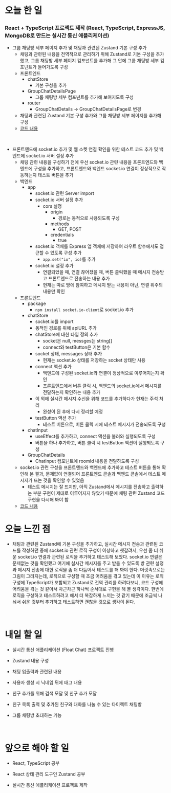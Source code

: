 # 오늘 한 일

### React + TypeScript 프로젝트 제작 (React, TypeScript, ExpressJS, MongoDB로 만드는 실시간 통신 애플리케이션)

- 그룹 채팅방 세부 페이지 추가 및 채팅과 관련된 Zustand 기본 구성 추가
  - 채팅과 관련된 내용을 전역적으로 관리하기 위해 Zustand로 기본 구성을 추가했고, 그룹 채팅방 세부 페이지 컴포넌트를 추가해 그 안에 그룹 채팅방 세부 컴포넌트가 들어가도록 구성
  - 프론트엔드
    - chatStore
      - 기본 구성을 추가
    - GroupChatDetailsPage
      - 그룹 채팅방 세부 컴포넌트를 추가해 보여지도록 구성
    - router
      - GroupChatDetails -> GroupChatDetailsPage로 변경
  - 채팅과 관련된 Zustand 기본 구성 추가와 그룹 채팅방 세부 페이지를 추가해 구성
  - [코드 내용](https://github.com/jeongsangtae/float-chat/commit/160aeb797904a291c5011e3f0cc6becf59956bb8)

<br />

- 프론트엔드에 socket.io 추가 및 웹 소켓 연결 확인을 위한 테스트 코드 추가 및 백엔드에 socket.io 서버 설정 추가
  - 채팅 관련 내용을 구성하기 전에 우선 socket.io 관련 내용을 프론트엔드와 백엔드에 구성을 추가하고, 프론트엔드와 백엔드 socket.io 연결이 정상적으로 작동하는지 테스트 버튼을 추가
  - 백엔드
    - app
      - socket.io 관련 Server import
      - socket.io 서버 설정 추가
        - cors 설정
          - origin
            - 경로는 동적으로 사용되도록 구성
          - methods
            - GET, POST
          - credentials
            - true
      - socket.io 객체를 Express 앱 객체에 저장하여 라우트 함수에서도 접근할 수 있도록 구성 추가
        - `app.set("io", io)`를 추가
      - socket.io 설정 추가
        - 연결되었을 때, 연결 끊어졌을 때, 버튼 클릭했을 때 메시지 전송받고 프론트엔드로 전송하는 내용 추가
        - 현재는 따로 방에 참여하고 메시지 받는 내용이 아닌, 연결 위주의 내용만 확인
  - 프론트엔드
    - package
      - `npm install socket.io-client`로 socket.io 추가
    - chatStore
      - socket.io를 import
      - 동적인 경로를 위해 apiURL 추가
      - chatStore에 대한 타입 정의 추가
        - socket은 null, messges는 string[]
        - connect와 testButton은 기본 함수
      - socket 상태, messages 상태 추가
        - 현재는 socket.io 상태를 저장하는 socket 상태만 사용
      - connect 액션 추가
        - 백엔드에 구성된 socket.io와 연결이 정상적으로 이루어지는지 확인
        - 프론트엔드에서 버튼 클릭 시, 백엔드의 socket.io에서 메시지를 전달하는지 확인하는 내용 추가
      - 이 외에 실시간 메시지 수신을 위해 코드를 추가하다가 현재는 주석 처리
        - 완성이 된 후에 다시 정리할 예정
      - testButton 액션 추가
        - 테스트 버튼으로, 버튼 클릭 시에 테스트 메시지가 전송되도록 구성
    - chatInput
      - useEffect를 추가하고, connect 액션을 불러와 실행되도록 구성
      - 버튼을 하나 추가하고, 버튼 클릭 시 testButton 액션이 실행되도록 구성
    - GroupChatDetails
      - ChatInput 컴포넌트에 roomId 내용을 전달하도록 구성
  - socket.io 관련 구성을 프론트엔드와 백엔드에 추가하고 테스트 버튼을 통해 확인해 본 결과, 문제없이 연결되어 프론트엔드 콘솔과 백엔드 콘솔에서 테스트 메시지가 뜨는 것을 확인할 수 있었음
    - 테스트 메시지는 잘 뜨지만, 아직 Zustand에서 메시지를 전송하고 출력하는 부분 구현이 제대로 이루어지지 않았기 때문에 채팅 관련 Zustand 코드 구현을 다시해 봐야 함
  - [코드 내용](https://github.com/jeongsangtae/float-chat/commit/ed9ea325b42092c87cffc21709cfb8f35d75c2cf)

# 오늘 느낀 점

- 채팅과 관련된 Zustand에 기본 구성을 추가하고, 실시간 메시지 전송과 관련된 코드를 작성하던 중에 socket.io 관련 로직 구성이 이상하고 헷갈려서, 우선 좀 더 쉬운 socket.io 연결과 관련된 로직을 추가하고 테스트해 보았다. socket.io 연결은 문제없는 것을 확인했고 여기에 실시간 메시지를 주고 받을 수 있도록 방 관련 설정과 메시지 전송에 대한 로직을 좀 더 다듬어서 테스트를 해 봐야 한다. 머릿속으로는 그림이 그려지는데, 로직으로 구성할 때 조금 어려움을 겪고 있는데 이 이유는 로직 구성에 TypeScript가 포함되고 Zustand로 전역 관리를 하려다보니, 코드 구성에 어려움을 겪는 것 같아서 차근차근 하나씩 순서대로 구현을 해 볼 생각이다. 한번에 로직을 구성하고 테스트하려고 해서 더 복잡하게 느끼는 것 같기 때문에 조금씩 나눠서 쉬운 것부터 추가하고 테스트하면 괜찮을 것으로 생각이 된다.

<br />

# 내일 할 일

- 실시간 통신 애플리케이션 (Float Chat) 프로젝트 진행

- Zustand 내용 구성

- 채팅 입출력과 관련된 내용

- 사용자 생성 시 닉네임 뒤에 태그 내용

- 친구 추가를 위해 검색 모달 및 친구 추가 모달

- 친구 목록 출력 및 추가된 친구와 대화를 나눌 수 있는 다이렉트 채팅방

- 그룹 채팅방 초대하는 기능

<br />

# 앞으로 해야 할 일

- React, TypeScript 공부

- React 상태 관리 도구인 Zustand 공부

- 실시간 통신 애플리케이션 프로젝트 제작
